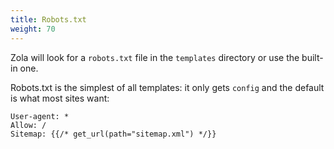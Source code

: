 ```yaml
---
title: Robots.txt
weight: 70
---
```


Zola will look for a `robots.txt` file in the `templates` directory or
use the built-in one.

Robots.txt is the simplest of all templates: it only gets `config`
and the default is what most sites want:

```jinja2
User-agent: *
Allow: /
Sitemap: {{/* get_url(path="sitemap.xml") */}}
```
